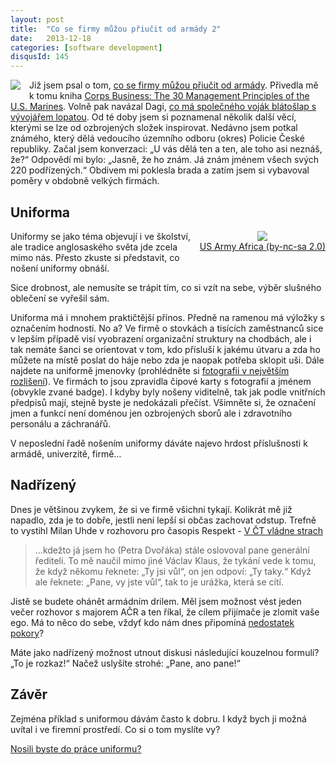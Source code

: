 ```yaml
---
layout: post
title:  "Co se firmy můžou přiučit od armády 2"
date:   2013-12-18
categories: [software development]
disqusId: 145
---
```

<div style="float: left; margin: 0 1em 1em 0; text-align: center;"><a href="http://cs.wikipedia.org/wiki/Soubor:CzArmy2011major_Shoulder
.png"><img src="https://upload.wikimedia.org/wikipedia/commons/thumb/1/17/CzArmy_2011_OF3-Major_shoulder
.png/50px-CzArmy_2011_OF3-Major_shoulder.png" /></a></div>Již jsem psal o tom, <a href="/item/115">co se firmy můžou přiučit od armády</a>. 
Přivedla mě k tomu kniha <a href="http://amzn.to/PE3Vkd">Corps Business: The 30 Management Principles of the U.S. Marines</a>. Volně pak navázal Dagi, <a href="http://www.dagblog.cz/2013/03/co-ma-spolecneho-vojak-blatoslap-s.html">co má společného voják blátošlap s vývojářem lopatou</a>. Od té doby jsem si poznamenal několik další věcí, kterými se lze od ozbrojených složek inspirovat. Nedávno jsem potkal známého, který dělá vedoucího územního odboru (okres) Policie České republiky. Začal jsem konverzaci: „U vás dělá ten a ten, ale toho asi neznáš, že?“
Odpovědí mi bylo: „Jasně, že ho znám. Já znám jménem všech svých 220 podřízených.“ Obdivem mi poklesla brada a zatím jsem si vybavoval poměry v obdobně velkých firmách.
<!--more-->

Uniforma
------

<div style="float: right; margin: 0 0 1em 1em; text-align: center;"><a href="http://www.flickr.com/photos/usarmyafrica/4098444142/"><img style="" src="http://farm3.staticflickr.com/2647/4098444142_ba29eff079_m.jpg" /></a><br/><a href="http://www.flickr.com/photos/usarmyafrica/4098444142/">US Army Africa (by-nc-sa 2.0)</a></div>Uniformy se jako téma objevují i ve školství, ale tradice anglosaského světa jde zcela mimo nás. Přesto zkuste si představit, co nošení uniformy obnáší. 

Sice drobnost, ale nemusíte se trápit tím, co si vzít na sebe, výběr slušného oblečení se vyřešil sám.

Uniforma má i mnohem praktičtější přínos. Předně na ramenou má výložky s označením hodnosti. No a? Ve firmě o stovkách a tisících zaměstnanců sice v lepším případě visí vyobrazení organizační struktury na chodbách, ale i tak nemáte šanci se orientovat v tom, kdo přísluší k jakému útvaru a zda ho můžete na místě poslat do háje nebo zda je naopak potřeba sklopit uši. Dále najdete na uniformě jmenovky (prohlédněte si <a href="http://www.flickr.com/photos/usarmyafrica/4098444142/sizes/o/">fotografii v největším rozlišení</a>). Ve firmách to jsou zpravidla čipové karty s fotografií a jménem (obvykle zvané badge). I kdyby byly nošeny viditelně, tak jak podle vnitřních předpisů mají, stejně byste je nedokázali přečíst. Všimněte si, že označení jmen a funkcí není doménou jen ozbrojených sborů ale i zdravotního personálu a záchranářů.

V neposlední řadě nošením uniformy dáváte najevo hrdost příslušnosti k armádě, univerzitě, firmě…

Nadřízený
------

Dnes je většinou zvykem, že si ve firmě všichni tykají. Kolikrát mě již napadlo, zda je to dobře, jestli není lepší si občas zachovat odstup. Trefně to vystihl Milan Uhde v rozhovoru pro časopis Respekt - <a href="http://respekt.ihned.cz/c1-61299030-v-ct-vladne-strach">V ČT vládne strach</a>

<blockquote>…kdežto já jsem ho (Petra Dvořáka) stále oslovoval pane generální řediteli. To mě naučil mimo jiné Václav Klaus, že tykání vede k tomu, že když někomu řeknete: „Ty jsi vůl“, on jen odpoví: „Ty taky.“ Když ale řeknete: „Pane, vy jste vůl“, tak to je urážka, která se cítí.</blockquote>

Jistě se budete ohánět armádním drilem. Měl jsem možnost vést jeden večer rozhovor s majorem AČR a ten říkal, že cílem přijímače je zlomit vaše ego. Má to něco do sebe, vždyť kdo nám dnes připomíná <a href="/item/130">nedostatek pokory</a>?

Máte jako nadřízený možnost utnout diskusi následující kouzelnou formulí? „To je rozkaz!“ Načež uslyšíte strohé: „Pane, ano pane!“

Závěr
------

Zejména příklad s uniformou dávám často k dobru. I když bych ji možná uvítal i ve firemní prostředí. Co si o tom myslíte vy?

<script type="text/javascript" charset="utf-8" src="http://static.polldaddy.com/p/7654580.js"></script>
<noscript><a href="http://polldaddy.com/poll/7654580/">Nosili byste do práce uniformu?</a></noscript>